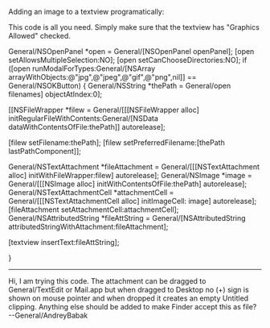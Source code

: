 Adding an image to a textview programatically:

This code is all you need. Simply make sure that the textview has "Graphics Allowed" checked.
    
General/NSOpenPanel *open = General/[NSOpenPanel openPanel];
[open setAllowsMultipleSelection:NO];
[open setCanChooseDirectories:NO];
if ([open runModalForTypes:General/[NSArray arrayWithObjects:@"jpg",@"jpeg",@"gif",@"png",nil]] ==  General/NSOKButton)
{
  General/NSString *thePath = General/open filenames] objectAtIndex:0];

  [[NSFileWrapper *filew = General/[[[NSFileWrapper alloc] initRegularFileWithContents:General/[NSData dataWithContentsOfFile:thePath]] autorelease];
		
  [filew setFilename:thePath];
  [filew setPreferredFilename:[thePath lastPathComponent]];

  General/NSTextAttachment *fileAttachment = General/[[[NSTextAttachment alloc] initWithFileWrapper:filew] autorelease];
  General/NSImage *image = General/[[[NSImage alloc] initWithContentsOfFile:thePath] autorelease]; 
  General/NSTextAttachmentCell *attachmentCell = General/[[[NSTextAttachmentCell alloc] initImageCell: image] autorelease];
  [fileAttachment setAttachmentCell:attachmentCell];
  General/NSAttributedString *fileAttString = General/[NSAttributedString attributedStringWithAttachment:fileAttachment];

  [textview insertText:fileAttString];

}


----

Hi, I am trying this code. The attachment can be dragged to General/TextEdit or Mail.app but when dragged to Desktop no (+) sign is shown on mouse pointer and when dropped it creates an empty Untitled clipping. Anything else should be added to make Finder accept this as file? --General/AndreyBabak